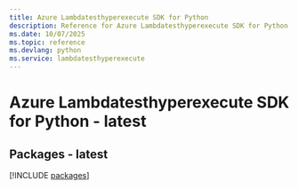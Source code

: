 ```yaml
---
title: Azure Lambdatesthyperexecute SDK for Python
description: Reference for Azure Lambdatesthyperexecute SDK for Python
ms.date: 10/07/2025
ms.topic: reference
ms.devlang: python
ms.service: lambdatesthyperexecute
---
```

# Azure Lambdatesthyperexecute SDK for Python - latest
## Packages - latest
[!INCLUDE [packages](lambdatesthyperexecute-index.md)]